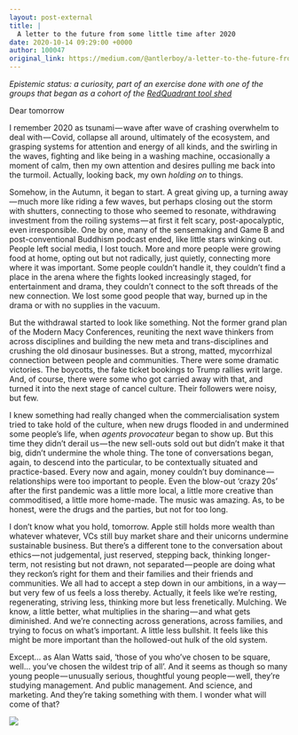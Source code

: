 ```yaml
---
layout: post-external
title: |
  A letter to the future from some little time after 2020
date: 2020-10-14 09:29:00 +0000
author: 100047
original_link: https://medium.com/@antlerboy/a-letter-to-the-future-from-some-little-time-after-2020-4c0fce938bac?source=rss-97852f5a56ae------2
---
```


_Epistemic status: a curiosity, part of an exercise done with one of the groups that began as a cohort of the_ [_RedQuadrant tool shed_](https://medium.com/@antlerboy/an-invitation-to-the-redquadrant-way-tool-shed-8dba81a51c11)

Dear tomorrow

I remember 2020 as tsunami — wave after wave of crashing overwhelm to deal with — Covid, collapse all around, ultimately of the ecosystem, and grasping systems for attention and energy of all kinds, and the swirling in the waves, fighting and like being in a washing machine, occasionally a moment of calm, then my own attention and desires pulling me back into the turmoil. Actually, looking back, my own _holding on_ to things.

Somehow, in the Autumn, it began to start. A great giving up, a turning away — much more like riding a few waves, but perhaps closing out the storm with shutters, connecting to those who seemed to resonate, withdrawing investment from the roiling systems — at first it felt scary, post-apocalyptic, even irresponsible. One by one, many of the sensemaking and Game B and post-conventional Buddhism podcast ended, like little stars winking out. People left social media, I lost touch. More and more people were growing food at home, opting out but not radically, just quietly, connecting more where it was important. Some people couldn’t handle it, they couldn’t find a place in the arena where the fights looked increasingly staged, for entertainment and drama, they couldn’t connect to the soft threads of the new connection. We lost some good people that way, burned up in the drama or with no supplies in the vacuum.

But the withdrawal started to look like something. Not the former grand plan of the Modern Macy Conferences, reuniting the next wave thinkers from across disciplines and building the new meta and trans-disciplines and crushing the old dinosaur businesses. But a strong, matted, mycorrhizal connection between people and communities. There were some dramatic victories. The boycotts, the fake ticket bookings to Trump rallies writ large. And, of course, there were some who got carried away with that, and turned it into the next stage of cancel culture. Their followers were noisy, but few.

I knew something had really changed when the commercialisation system tried to take hold of the culture, when new drugs flooded in and undermined some people’s life, when _agents provocateur_ began to show up. But this time they didn’t derail us — the new sell-outs sold out but didn’t make it that big, didn’t undermine the whole thing. The tone of conversations began, again, to descend into the particular, to be contextually situated and practice-based. Every now and again, money couldn’t buy dominance — relationships were too important to people. Even the blow-out ‘crazy 20s’ after the first pandemic was a little more local, a little more creative than commoditised, a little more home-made. The music was amazing. As, to be honest, were the drugs and the parties, but not for too long.

I don’t know what you hold, tomorrow. Apple still holds more wealth than whatever whatever, VCs still buy market share and their unicorns undermine sustainable business. But there’s a different tone to the conversation about ethics — not judgemental, just reserved, stepping back, thinking longer-term, not resisting but not drawn, not separated — people are doing what they reckon’s right for them and their families and their friends and communities. We all had to accept a step down in our ambitions, in a way — but very few of us feels a loss thereby. Actually, it feels like we’re resting, regenerating, striving less, thinking more but less frenetically. Mulching. We know, a little better, what multiplies in the sharing — and what gets diminished. And we’re connecting across generations, across families, and trying to focus on what’s important. A little less bullshit. It feels like this might be more important than the hollowed-out hulk of the old system.

Except… as Alan Watts said, ‘those of you who’ve chosen to be square, well… you’ve chosen the wildest trip of all’. And it seems as though so many young people — unusually serious, thoughtful young people — well, they’re studying management. And public management. And science, and marketing. And they’re taking something with them. I wonder what will come of that?

 ![](https://medium.com/_/stat?event=post.clientViewed&referrerSource=full_rss&postId=4c0fce938bac)
